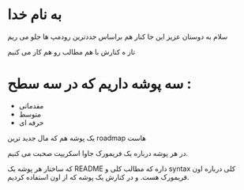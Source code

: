 #  به نام خدا

سلام به دوستان عزیز این جا  کنار هم براساس جددترین رودمپ ها جلو می ریم 

تاز ه کنارش با هم  مطالب رو هم کار می کنیم

# سه پوشه داریم که در سه سطح :
- مقدماتی 
- متوسط
- حرفه ای

یک پوشه هم که مال جدید ترین roadmap هاست

در هر  پوشه درباره یک فریمورک جاوا اسکریپت صحبت می کنیم.

که ساختار هر پوشه یک README داره که مطالب کلی و syntax کلی درباره اون فریمورک هست. و در کنارش یک پوشه که از اون استفاده کردیم.



